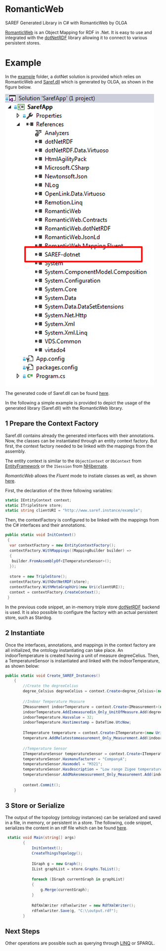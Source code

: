 # RomanticWeb
SAREF Generated Library in C# with RomanticWeb by OLGA 

[RomanticWeb](http://romanticweb.net/) is an Object Mapping for RDF in .Net. It is easy to use and integrated with the [dotNetRDF](http://www.dotnetrdf.org/) library allowing it to connect to various persistent stores.

# Example
In the [example](./example/) folder, a dotNet solution is provided which relies on RomanticWeb and [Saref.dll](./dll/) which is generated by OLGA, as shown in the figure below.

![](./figures/dependencies.png)

The generated code of Saref.dll can be found [here](./generatedCode/).

In the following a simple example is provided to depict the usage of the generated library (Saref.dll) with the RomanticWeb library.

## 1 Prepare the Context Factory
Saref.dll contains already the generated interfaces with their annotations. Now, the classes can be instantiated through an entity context factory. But first, the context factory needed to be linked with the mappings from the assembly. 

The entity context is similar to the `ObjectContext` or `DbContext` from [EntityFramework](https://github.com/aspnet/EntityFramework6) or the `ISession` from [NHibernate](http://nhibernate.info/).

_RomanticWeb_ allows the _Fluent_ mode to instiate classes as well, as shown [here](http://romanticweb.net/docs/basic-usage/mapping/).

First, the declaration of the three following variables:
```C#
static IEntityContext context;
static ITripleStore store;
static string clientURI = "http://www.saref.instance/example";
```

Then, the contextFactory is configured to be linked with the mappings from the C# interfaces and their annotations.
```C#
public static void InitContext()
 {
  var contextFactory = new EntityContextFactory();
  contextFactory.WithMappings((MappingBuilder builder) =>
  {
   builder.FromAssemblyOf<ITemperatureSensor>();
  });

  store = new TripleStore();
  contextFactory.WithDotNetRDF(store);
  contextFactory.WithMetaGraphUri(new Uri(clientURI));
  context = contextFactory.CreateContext();
 }
```
In the previous code snippet, an in-memory triple store [dotNetRDF](http://www.dotnetrdf.org/) backend is used. It is also possible to configure the factory with an actual persistent store, such as Stardog.


## 2 Instantiate
Once the interfaces, annotations, and mappings in the context factory are all initialized, the ontology instantiating can take place. An indoorTemperature is created having a unit of measure degreeCelius. Then, a TemperatureSensor is instantiated and linked with the indoorTemperature, as shown below:
```C#
public static void Create_SAREF_Instances()
    {
        //Create the degreeCelius
        degree_Celsius degreeCelius = context.Create<degree_Celsius>(new Uri(clientURI+"#1"));
			
        //Indoor Temperature Measure
        IMeasurement indoorTemperature = context.Create<IMeasurement>(new Uri(clientURI + "#2"));
        indoorTemperature.AddIsmeasuredin_Only_UnitOfMeasure.Add(degreeCelius);
        indoorTemperature.Hasvalue = 32;
        indoorTemperature.Hastimestamp = DateTime.UtcNow;

        ITemperature temperature = context.Create<ITemperature>(new Uri(clientURI + "#3"));
        temperature.AddRelatestomeasurement_Only_Measurement.Add(indoorTemperature);
           
        //Temperature Sensor
        ITemperatureSensor temperatureSensor = context.Create<ITemperatureSensor>(new Uri(clientURI + "#4"));
        temperatureSensor.Hasmanufacturer = "CompanyA";
        temperatureSensor.Hasmodel = "M321";
        temperatureSensor.Hasdescription = "Low range Zigee temperature sensor";
        temperatureSensor.AddMakesmeasurement_Only_Measurement.Add(indoorTemperature);
           
        context.Commit();
    }
```
## 3 Store or Serialize
The output of the topology (ontology instances) can be serialized and saved in a file, in memory, or persistent in a store.
The following, code snippet, serializes the content in an rdf file which can be found [here](./generatedOntologyInstance/).
```C#
 static void Main(string[] args)
        {
            InitContext();
            CreateThingsTopology();

            IGraph g = new Graph();
            IList graphList = store.Graphs.ToList();

            foreach (IGraph currentGraph in graphList)
            {
                g.Merge(currentGraph);
            }

            RdfXmlWriter rdfxmlwriter = new RdfXmlWriter();
            rdfxmlwriter.Save(g, "C:\\output.rdf");
        }
```

## Next Steps
Other operations are possible such as querying through [LINQ](http://romanticweb.net/docs/basic-usage/linq/) or SPARQL.





 
